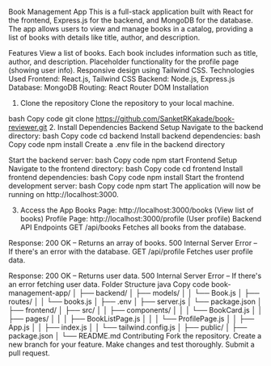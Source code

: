 Book Management App
This is a full-stack application built with React for the frontend, Express.js for the backend, and MongoDB for the database. The app allows users to view and manage books in a catalog, providing a list of books with details like title, author, and description.

Features
View a list of books.
Each book includes information such as title, author, and description.
Placeholder functionality for the profile page (showing user info).
Responsive design using Tailwind CSS.
Technologies Used
Frontend: React.js, Tailwind CSS
Backend: Node.js, Express.js
Database: MongoDB
Routing: React Router DOM
Installation
1. Clone the repository
Clone the repository to your local machine.

bash
Copy code
git clone https://github.com/SanketRKakade/book-reviewer.git
2. Install Dependencies
Backend Setup
Navigate to the backend directory:
bash
Copy code
cd backend
Install backend dependencies:
bash
Copy code
npm install
Create a .env file in the backend directory 

Start the backend server:
bash
Copy code
npm start
Frontend Setup
Navigate to the frontend directory:
bash
Copy code
cd frontend
Install frontend dependencies:
bash
Copy code
npm install
Start the frontend development server:
bash
Copy code
npm start
The application will now be running on http://localhost:3000.

3. Access the App
Books Page: http://localhost:3000/books (View list of books)
Profile Page: http://localhost:3000/profile (User profile)
Backend API Endpoints
GET /api/books
Fetches all books from the database.

Response:
200 OK – Returns an array of books.
500 Internal Server Error – If there's an error with the database.
GET /api/profile
Fetches user profile data.

Response:
200 OK – Returns user data.
500 Internal Server Error – If there's an error fetching user data.
Folder Structure
java
Copy code
book-management-app/
│
├── backend/
│   ├── models/
│   │   └── Book.js
│   ├── routes/
│   │   └── books.js
│   ├── .env
│   ├── server.js
│   └── package.json
│
├── frontend/
│   ├── src/
│   │   ├── components/
│   │   │   └── BookCard.js
│   │   ├── pages/
│   │   │   ├── BookListPage.js
│   │   │   └── ProfilePage.js
│   │   ├── App.js
│   │   ├── index.js
│   │   └── tailwind.config.js
│   ├── public/
│   ├── package.json
│
└── README.md
Contributing
Fork the repository.
Create a new branch for your feature.
Make changes and test thoroughly.
Submit a pull request.
